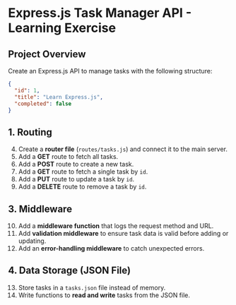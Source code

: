 # Express.js Task Manager API - Learning Exercise

## Project Overview

Create an Express.js API to manage tasks with the following structure:

```json
{
  "id": 1,
  "title": "Learn Express.js",
  "completed": false
}
```

## 1. Routing

4. Create a **router file** (`routes/tasks.js`) and connect it to the main server.
5. Add a **GET** route to fetch all tasks.
6. Add a **POST** route to create a new task.
7. Add a **GET** route to fetch a single task by `id`.
8. Add a **PUT** route to update a task by `id`.
9. Add a **DELETE** route to remove a task by `id`.

## 3. Middleware

10. Add a **middleware function** that logs the request method and URL.
11. Add **validation middleware** to ensure task data is valid before adding or updating.
12. Add an **error-handling middleware** to catch unexpected errors.

## 4. Data Storage (JSON File)

13. Store tasks in a `tasks.json` file instead of memory.
14. Write functions to **read and write** tasks from the JSON file.
